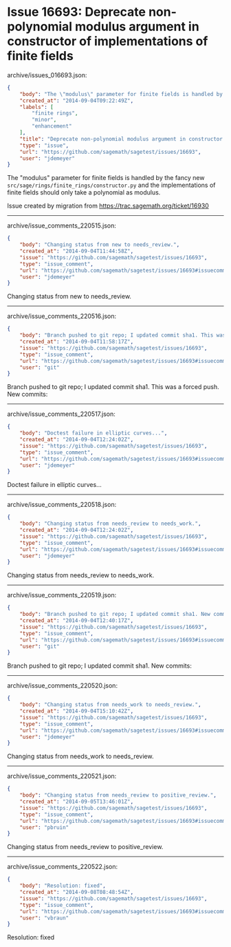 # Issue 16693: Deprecate non-polynomial modulus argument in constructor of implementations of finite fields

archive/issues_016693.json:
```json
{
    "body": "The \"modulus\" parameter for finite fields is handled by the fancy new `src/sage/rings/finite_rings/constructor.py` and the implementations of finite fields should only take a polynomial as modulus.\n\nIssue created by migration from https://trac.sagemath.org/ticket/16930\n\n",
    "created_at": "2014-09-04T09:22:49Z",
    "labels": [
        "finite rings",
        "minor",
        "enhancement"
    ],
    "title": "Deprecate non-polynomial modulus argument in constructor of implementations of finite fields",
    "type": "issue",
    "url": "https://github.com/sagemath/sagetest/issues/16693",
    "user": "jdemeyer"
}
```
The "modulus" parameter for finite fields is handled by the fancy new `src/sage/rings/finite_rings/constructor.py` and the implementations of finite fields should only take a polynomial as modulus.

Issue created by migration from https://trac.sagemath.org/ticket/16930





---

archive/issue_comments_220515.json:
```json
{
    "body": "Changing status from new to needs_review.",
    "created_at": "2014-09-04T11:44:58Z",
    "issue": "https://github.com/sagemath/sagetest/issues/16693",
    "type": "issue_comment",
    "url": "https://github.com/sagemath/sagetest/issues/16693#issuecomment-220515",
    "user": "jdemeyer"
}
```

Changing status from new to needs_review.



---

archive/issue_comments_220516.json:
```json
{
    "body": "Branch pushed to git repo; I updated commit sha1. This was a forced push. New commits:",
    "created_at": "2014-09-04T11:58:17Z",
    "issue": "https://github.com/sagemath/sagetest/issues/16693",
    "type": "issue_comment",
    "url": "https://github.com/sagemath/sagetest/issues/16693#issuecomment-220516",
    "user": "git"
}
```

Branch pushed to git repo; I updated commit sha1. This was a forced push. New commits:



---

archive/issue_comments_220517.json:
```json
{
    "body": "Doctest failure in elliptic curves...",
    "created_at": "2014-09-04T12:24:02Z",
    "issue": "https://github.com/sagemath/sagetest/issues/16693",
    "type": "issue_comment",
    "url": "https://github.com/sagemath/sagetest/issues/16693#issuecomment-220517",
    "user": "jdemeyer"
}
```

Doctest failure in elliptic curves...



---

archive/issue_comments_220518.json:
```json
{
    "body": "Changing status from needs_review to needs_work.",
    "created_at": "2014-09-04T12:24:02Z",
    "issue": "https://github.com/sagemath/sagetest/issues/16693",
    "type": "issue_comment",
    "url": "https://github.com/sagemath/sagetest/issues/16693#issuecomment-220518",
    "user": "jdemeyer"
}
```

Changing status from needs_review to needs_work.



---

archive/issue_comments_220519.json:
```json
{
    "body": "Branch pushed to git repo; I updated commit sha1. New commits:",
    "created_at": "2014-09-04T12:40:17Z",
    "issue": "https://github.com/sagemath/sagetest/issues/16693",
    "type": "issue_comment",
    "url": "https://github.com/sagemath/sagetest/issues/16693#issuecomment-220519",
    "user": "git"
}
```

Branch pushed to git repo; I updated commit sha1. New commits:



---

archive/issue_comments_220520.json:
```json
{
    "body": "Changing status from needs_work to needs_review.",
    "created_at": "2014-09-04T15:10:42Z",
    "issue": "https://github.com/sagemath/sagetest/issues/16693",
    "type": "issue_comment",
    "url": "https://github.com/sagemath/sagetest/issues/16693#issuecomment-220520",
    "user": "jdemeyer"
}
```

Changing status from needs_work to needs_review.



---

archive/issue_comments_220521.json:
```json
{
    "body": "Changing status from needs_review to positive_review.",
    "created_at": "2014-09-05T13:46:01Z",
    "issue": "https://github.com/sagemath/sagetest/issues/16693",
    "type": "issue_comment",
    "url": "https://github.com/sagemath/sagetest/issues/16693#issuecomment-220521",
    "user": "pbruin"
}
```

Changing status from needs_review to positive_review.



---

archive/issue_comments_220522.json:
```json
{
    "body": "Resolution: fixed",
    "created_at": "2014-09-08T08:48:54Z",
    "issue": "https://github.com/sagemath/sagetest/issues/16693",
    "type": "issue_comment",
    "url": "https://github.com/sagemath/sagetest/issues/16693#issuecomment-220522",
    "user": "vbraun"
}
```

Resolution: fixed
